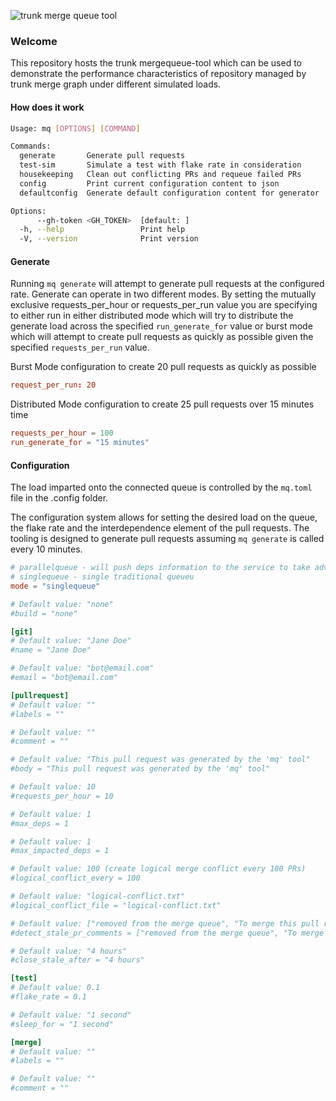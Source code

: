 ![trunk merge queue tool](https://github.com/trunk-io/mergequeue-tool/assets/1265982/6fa28185-6b75-467c-83b2-273a05dbbba4)

### Welcome

This repository hosts the trunk mergequeue-tool which can be used to demonstrate the performance
characteristics of repository managed by trunk merge graph under different simulated loads.

#### How does it work

```bash
Usage: mq [OPTIONS] [COMMAND]

Commands:
  generate       Generate pull requests
  test-sim       Simulate a test with flake rate in consideration
  housekeeping   Clean out conflicting PRs and requeue failed PRs
  config         Print current configuration content to json
  defaultconfig  Generate default configuration content for generator

Options:
      --gh-token <GH_TOKEN>  [default: ]
  -h, --help                 Print help
  -V, --version              Print version
```

#### Generate

Running `mq generate` will attempt to generate pull requests at the configured rate. Generate can
operate in two different modes. By setting the mutually exclusive requests_per_hour or
requests_per_run value you are specifying to either run in either distributed mode which will try to
distribute the generate load across the specified `run_generate_for` value or burst mode which will
attempt to create pull requests as quickly as possible given the specified `requests_per_run` value.

Burst Mode configuration to create 20 pull requests as quickly as possible

```toml
request_per_run: 20
```

Distributed Mode configuration to create 25 pull requests over 15 minutes time

```toml
requests_per_hour = 100
run_generate_for = "15 minutes"
```

#### Configuration

The load imparted onto the connected queue is controlled by the `mq.toml` file in the .config
folder.

The configuration system allows for setting the desired load on the queue, the flake rate and the
interdependence element of the pull requests. The tooling is designed to generate pull requests
assuming `mq generate` is called every 10 minutes.

```toml
# parallelqueue - will push deps information to the service to take advantage of trunk merge dynamic parallel queues
# singlequeue - single traditional queueu
mode = "singlequeue"

# Default value: "none"
#build = "none"

[git]
# Default value: "Jane Doe"
#name = "Jane Doe"

# Default value: "bot@email.com"
#email = "bot@email.com"

[pullrequest]
# Default value: ""
#labels = ""

# Default value: ""
#comment = ""

# Default value: "This pull request was generated by the 'mq' tool"
#body = "This pull request was generated by the 'mq' tool"

# Default value: 10
#requests_per_hour = 10

# Default value: 1
#max_deps = 1

# Default value: 1
#max_impacted_deps = 1

# Default value: 100 (create logical merge conflict every 100 PRs)
#logical_conflict_every = 100

# Default value: "logical-conflict.txt"
#logical_conflict_file = "logical-conflict.txt"

# Default value: ["removed from the merge queue", "To merge this pull request, check the box to the left"]
#detect_stale_pr_comments = ["removed from the merge queue", "To merge this pull request, check the box to the left"]

# Default value: "4 hours"
#close_stale_after = "4 hours"

[test]
# Default value: 0.1
#flake_rate = 0.1

# Default value: "1 second"
#sleep_for = "1 second"

[merge]
# Default value: ""
#labels = ""

# Default value: ""
#comment = ""
```
